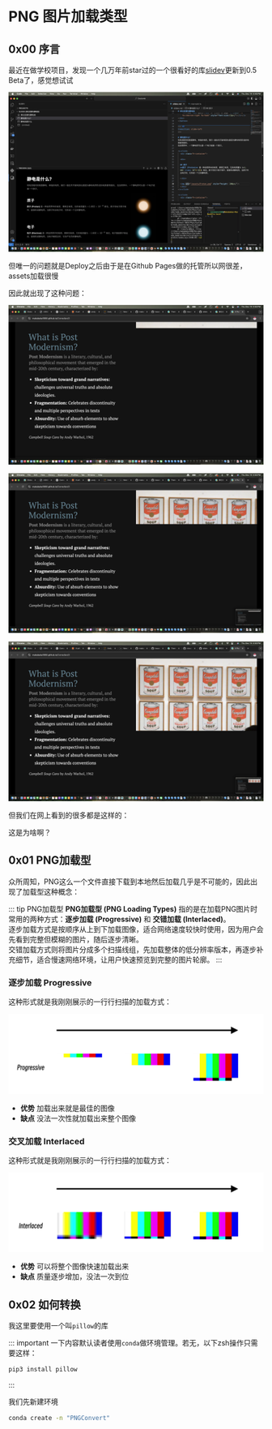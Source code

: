 # PNG 图片加载类型
## 0x00 序言
最近在做学校项目，发现一个几万年前star过的一个很看好的库[slidev](https://sli.dev)更新到0.5 Beta了，感觉想试试

![效果也确实不错](/assets/CS/PNGInterlacing/1.webp)

但唯一的问题就是Deploy之后由于是在Github Pages做的托管所以网很差，assets加载很慢

因此就出现了这种问题：

![啊啊啊啊破网啊啊啊啊](/assets/CS/PNGInterlacing/2.webp)

![诶 出来一点](/assets/CS/PNGInterlacing/3.webp)

![咋只出来一半啊！！！](/assets/CS/PNGInterlacing/4.webp)

但我们在网上看到的很多都是这样的：

这是为啥啊？

## 0x01 PNG加载型
众所周知，PNG这么一个文件直接下载到本地然后加载几乎是不可能的，因此出现了加载型这种概念：

::: tip PNG加载型
**PNG加载型 (PNG Loading Types)** 指的是在加载PNG图片时常用的两种方式：**逐步加载 (Progressive)** 和 **交错加载 (Interlaced)**。  
逐步加载方式是按顺序从上到下加载图像，适合网络速度较快时使用，因为用户会先看到完整但模糊的图片，随后逐步清晰。  
交错加载方式则将图片分成多个扫描线组，先加载整体的低分辨率版本，再逐步补充细节，适合慢速网络环境，让用户快速预览到完整的图片轮廓。
:::

### 逐步加载 Progressive
这种形式就是我刚刚展示的一行行扫描的加载方式：

![逐步加载的PNG](/assets/CS/PNGInterlacing/Prog.webp)

- **优势** 加载出来就是最佳的图像
- **缺点** 没法一次性就加载出来整个图像

### 交叉加载 Interlaced
这种形式就是我刚刚展示的一行行扫描的加载方式：

![交叉加载的PNG](/assets/CS/PNGInterlacing/Inter.webp)

- **优势** 可以将整个图像快速加载出来
- **缺点** 质量逐步增加，没法一次到位

## 0x02 如何转换

我这里要使用一个叫`pillow`的库

::: important
一下内容默认读者使用`conda`做环境管理。若无，以下zsh操作只需要这样：
```zsh
pip3 install pillow
```
:::

我们先新建环境
```zsh
conda create -n "PNGConvert"
```